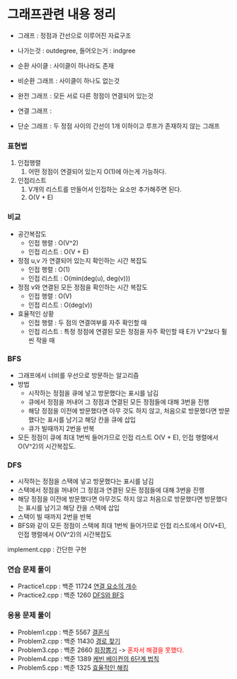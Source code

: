 # 그래프관련 내용 정리

- 그래프 : 정점과 간선으로 이루어진 자료구조

- 나가는것 : outdegree, 들어오는거 : indgree
- 순환 사이클 : 사이클이 하나라도 존재
- 비순환 그래프 : 사이클이 하나도 없는것
- 완전 그래프 : 모든 서로 다른 정점이 연결되어 있는것
- 연결 그래프 : 
- 단순 그래프 : 두 정점 사이의 간선이 1개 이하이고 루프가 존재하지 않는 그래프

### 표현법

1. 인접행렬 
   1. 어떤 정점이 연결되어 있는지 O(1)에 아는게 가능하다.
2. 인접리스트
   1. V개의 리스트를 만들어서 인접하는 요소만 추가해주면 된다.
   2. O(V + E)

### 비교
- 공간복잡도
  - 인접 행렬 : O(V^2)
  - 인접 리스트 : O(V + E)
- 정점 u,v 가 연결되어 있는지 확인하는 시간 복잡도
  - 인접 행렬 : O(1)
  - 인접 리스트 : O(min(deg(u), deg(v)))
- 정점 v와 연결된 모든 정점을 확인하는 시간 복잡도
  - 인접 행렬 : O(V)
  - 인접 리스트 : O(deg(v))
- 효율적인 상황
  - 인접 행렬 : 두 점의 연결여부를 자주 확인할 때
  - 인접 리스트 : 특정 정점에 연결된 모든 정점을 자주 확인할 때 E가 V^2보다 훨씬 작을 때

### BFS
- 그래프에서 너비를 우선으로 방문하는 알고리즘
- 방법
  - 시작하는 정점을 큐에 넣고 방문했다는 표시를 남김
  - 큐에서 정점을 꺼내어 그 정점과 연결된 모든 정점들에 대해 3번을 진행
  - 해당 정점을 이전에 방문했다면 아무 것도 하지 않고, 처음으로 방문했다면 방문했다는 표시를 남기고 해당 칸을 큐에 삽입
  - 큐가 빌때까지 2번을 반복
- 모든 정점이 큐에 최대 1번씩 들어가므로 인접 리스트 O(V + E), 인접 행렬에서 O(V^2)의 시간복잡도.

### DFS
- 시작하는 정점을 스택에 넣고 방문했다는 표시를 남김
- 스택에서 정점을 꺼내어 그 정점과 연결된 모든 정점들에 대해 3번을 진행
- 해당 정점을 이전에 방문했다면 아무것도 하지 않고 처음으로 방문했다면 방문했다는 표시를 남기고 해당 칸을 스택에 삽입
- 스택이 빌 때까지 2번을 반복
- BFS와 같이 모든 정점이 스택에 최대 1번씩 들어가므로 인접 리스트에서 O(V+E), 인접 행렬에서 O(V^2)의 시간복잡도

implement.cpp : 간단한 구현

### 연습 문제 풀이
- Practice1.cpp : 백준 11724 <a href = "https://www.acmicpc.net/problem/11724"> 연결 요소의 개수</a>
- Practice2.cpp : 백준 1260 <a href = "https://www.acmicpc.net/problem/1260">DFS와 BFS</a>

### 응용 문제 풀이
- Problem1.cpp : 백준 5567 <a href = "https://www.acmicpc.net/problem/5567">결혼식</a>
- Problem2.cpp : 백준 11430 <a href = "https://www.acmicpc.net/problem/11403">경로 찾기</a>
- Problem3.cpp : 백준 2660 <a href = "https://www.acmicpc.net/problem/2660">회장뽑기</a> ->  <span style="color:red;">혼자서 해결을 못했다.<span>
- Problem4.cpp : 백준 1389 <a href = "https://www.acmicpc.net/problem/1389">케빈 베이컨의 6단계 법칙</a>
- Problem5.cpp : 백준 1325 <a href = "https://www.acmicpc.net/problem/1325">효율적인 해킹</a>